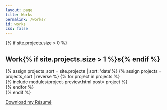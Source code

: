 ```yaml
---
layout: page
title: Works
permalink: /works/
id: works
css: false
---
```


{% if site.projects.size > 0 %}
<section class="grid {% if site.projects.size > 1 %}halves{% endif %} stack-sm sm-preview">
  <h2 class="accent-lined {% if site.projects.size > 1 %}span-2{% endif %} start">Work{% if site.projects.size > 1 %}s{% endif %}</h2>
  {% assign projects_sort = site.projects | sort: 'date'%}
  {% assign projects = projects_sort | reverse %}
  {% for project in projects %}
  <div>
    {% include modules/project-preview.html post= project %}
  </div>
  {% endfor %}
</section>
{% endif %}


<a href="/assets/images/projects/MicahIlbery-Resume.pdf" class="grid text-center">Download my Résumé</a>
